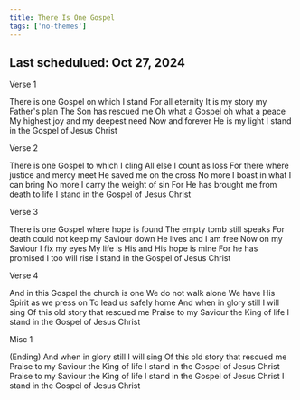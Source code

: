 ```yaml
---
title: There Is One Gospel
tags: ['no-themes']
---
```


## Last schedulued: Oct 27, 2024          

Verse 1

There is one Gospel on which I stand
For all eternity
It is my story my Father's plan
The Son has rescued me
Oh what a Gospel oh what a peace
My highest joy and my deepest need
Now and forever He is my light
I stand in the Gospel of Jesus Christ

Verse 2

There is one Gospel to which I cling
All else I count as loss
For there where justice and mercy meet
He saved me on the cross
No more I boast in what I can bring
No more I carry the weight of sin
For He has brought me from death to life
I stand in the Gospel of Jesus Christ

Verse 3

There is one Gospel where hope is found
The empty tomb still speaks
For death could not keep my Saviour down
He lives and I am free
Now on my Saviour I fix my eyes
My life is His and His hope is mine
For he has promised I too will rise
I stand in the Gospel of Jesus Christ

Verse 4

And in this Gospel the church is one
We do not walk alone
We have His Spirit as we press on
To lead us safely home
And when in glory still I will sing
Of this old story that rescued me
Praise to my Saviour the King of life
I stand in the Gospel of Jesus Christ

Misc 1

(Ending)
And when in glory still I will sing
Of this old story that rescued me
Praise to my Saviour the King of life
I stand in the Gospel of Jesus Christ
Praise to my Saviour the King of life
I stand in the Gospel of Jesus Christ
I stand in the Gospel of Jesus Christ
